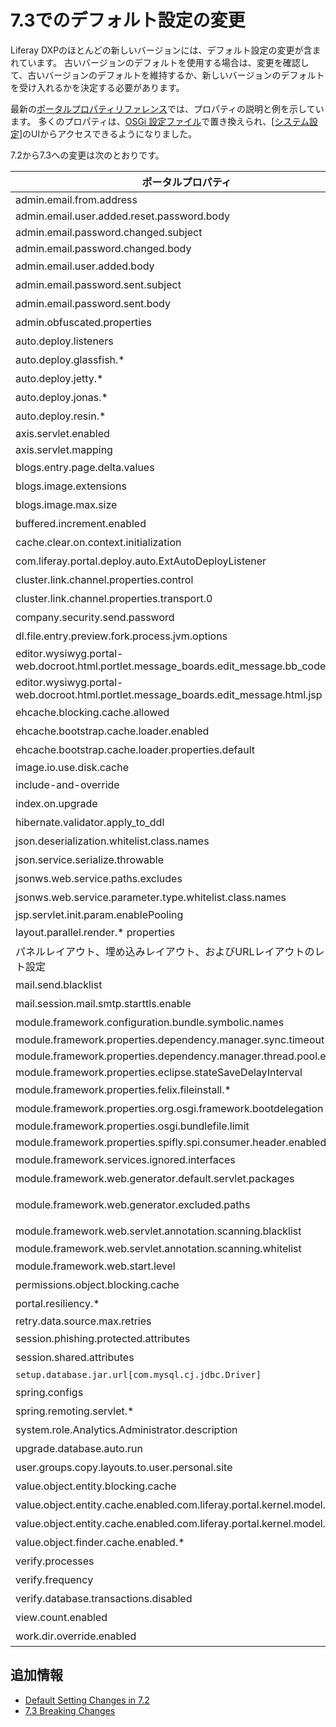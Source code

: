 # 7.3でのデフォルト設定の変更

Liferay DXPのほとんどの新しいバージョンには、デフォルト設定の変更が含まれています。 古いバージョンのデフォルトを使用する場合は、変更を確認して、古いバージョンのデフォルトを維持するか、新しいバージョンのデフォルトを受け入れるかを決定する必要があります。

最新の[ポータルプロパティリファレンス](https://docs.liferay.com/dxp/portal/7.3-latest/propertiesdoc/portal.properties.html)では、プロパティの説明と例を示しています。 多くのプロパティは、[OSGi 設定ファイル](../../../system-administration/system-settings/using-configuration-files.md)で置き換えられ、[[システム設定]](../../../system-administration/system-settings/system-settings.md)のUIからアクセスできるようになりました。

7.2から7.3への変更は次のとおりです。

| **ポータルプロパティ**                                                                                   | **7.2のデフォルト**                                                                                                                                  | **7.3のデフォルト**                                                                                                                                                                       |
| ----------------------------------------------------------------------------------------------- | ---------------------------------------------------------------------------------------------------------------------------------------------- | ----------------------------------------------------------------------------------------------------------------------------------------------------------------------------------- |
| admin.email.from.address                                                                        | <test@liferay.com>                                                                                                                             | <test@domain.invalid>                                                                                                                                                               |
| admin.email.user.added.reset.password.body                                                      | *NA*                                                                                                                                           | com/liferay/portlet/admin/dependencies/email\_user\_added\_reset\_password\_body.tmpl                                                                                     |
| admin.email.password.changed.subject                                                            | *NA*                                                                                                                                           | com/liferay/portlet/admin/dependencies/email\_password\_changed\_subject.tmpl                                                                                                 |
| admin.email.password.changed.body                                                               | *NA*                                                                                                                                           | com/liferay/portlet/admin/dependencies/email\_password\_changed\_body.tmpl                                                                                                    |
| admin.email.user.added.body                                                                     | 7.2のフォローアップリリースで削除                                                                                                                             | 削除                                                                                                                                                                                  |
| admin.email.password.sent.subject                                                               | com/liferay/portlet/admin/dependencies/email\_password\_sent\_subject.tmpl                                                               | 削除                                                                                                                                                                                  |
| admin.email.password.sent.body                                                                  | com/liferay/portlet/admin/dependencies/email\_password\_sent\_body.tmpl                                                                  | 削除                                                                                                                                                                                  |
| admin.obfuscated.properties                                                                     | [こちら](https://docs.liferay.com/dxp/portal/7.2-latest/propertiesdoc/portal.properties.html#Admin%20Portlet)を参照                                  | captcha.engine.recaptcha.key.privateを削除                                                                                                                                             |
| auto.deploy.listeners                                                                           | [こちら](https://docs.liferay.com/dxp/portal/7.2-latest/propertiesdoc/portal.properties.html#Auto%20Deploy)を参照                                    | com.liferay.portal.deploy.auto.ExtAutoDeployListenerを削除                                                                                                                             |
| auto.deploy.glassfish.\*                                                                      | [こちら](vhttps://docs.liferay.com/dxp/portal/7.2-latest/propertiesdoc/portal.properties.html#Auto%20Deploy)を参照                                   | 削除                                                                                                                                                                                  |
| auto.deploy.jetty.\*                                                                          | [こちら](https://docs.liferay.com/dxp/portal/7.2-latest/propertiesdoc/portal.properties.html#Auto%20Deploy)を参照                                    | 削除                                                                                                                                                                                  |
| auto.deploy.jonas.\*                                                                          | [こちら](https://docs.liferay.com/dxp/portal/7.2-latest/propertiesdoc/portal.properties.html#Auto%20Deploy)を参照                                    | 削除                                                                                                                                                                                  |
| auto.deploy.resin.\*                                                                          | [こちら](https://docs.liferay.com/dxp/portal/7.2-latest/propertiesdoc/portal.properties.html#Auto%20Deploy)を参照                                    | 削除                                                                                                                                                                                  |
| axis.servlet.enabled                                                                            | *NA*                                                                                                                                           | false                                                                                                                                                                               |
| axis.servlet.mapping                                                                            | *NA*                                                                                                                                           | /api/axis/\*                                                                                                                                                                      |
| blogs.entry.page.delta.values                                                                   | [こちら](https://docs.liferay.com/dxp/portal/7.2-latest/propertiesdoc/portal.properties.html#Blogs%20Service)を参照                                  | [Blogs Service](https://docs.liferay.com/dxp/portal/7.3-latest/propertiesdoc/portal.properties.html#Blogs%20Service)で値を参照。                                                          |
| blogs.image.extensions                                                                          | .gif、.jpeg、.jpg、.png                                                                                                                           | 削除                                                                                                                                                                                  |
| blogs.image.max.size                                                                            | 5242880                                                                                                                                        | 削除                                                                                                                                                                                  |
| buffered.increment.enabled                                                                      | true                                                                                                                                           | 削除。 [破壊的変更](../../../liferay-internals/reference/7-3-breaking-changes.html)を参照。                                                                                                     |
| cache.clear.on.context.initialization                                                           | true                                                                                                                                           | 削除                                                                                                                                                                                  |
| com.liferay.portal.deploy.auto.ExtAutoDeployListener                                            | [こちら](https://docs.liferay.com/dxp/portal/7.2-latest/propertiesdoc/portal.properties.html#Auto%20Deploy)を参照                                    | 削除                                                                                                                                                                                  |
| cluster.link.channel.properties.control                                                         | [こちら](https://docs.liferay.com/dxp/portal/7.2-latest/propertiesdoc/portal.properties.html#Cluster%20Link)を参照                                   | jgroups/udp\_control.xml                                                                                                                                                          |
| cluster.link.channel.properties.transport.0                                                     | [こちら](https://docs.liferay.com/dxp/portal/7.2-latest/propertiesdoc/portal.properties.html#Cluster%20Link)を参照                                   | jgroups/udp\_transport.xml                                                                                                                                                        |
| company.security.send.password                                                                  | false                                                                                                                                          | 削除                                                                                                                                                                                  |
| dl.file.entry.preview.fork.process.jvm.options                                                  | *NA*                                                                                                                                           | *空白*。 [Document Library Service](https://docs.liferay.com/dxp/portal/7.3-latest/propertiesdoc/portal.properties.html#Document%20Library%20Service)を参照。                              |
| editor.wysiwyg.portal-web.docroot.html.portlet.message\_boards.edit\_message.bb\_code.jsp | alloyeditor\_bbcode                                                                                                                          | 削除                                                                                                                                                                                  |
| editor.wysiwyg.portal-web.docroot.html.portlet.message\_boards.edit\_message.html.jsp       | alloyeditor                                                                                                                                    | 削除                                                                                                                                                                                  |
| ehcache.blocking.cache.allowed                                                                  | false                                                                                                                                          | 削除。 [破壊的変更](https://learn.liferay.com/dxp/7.x/en/liferay-internals/reference/7-3-breaking-changes.html#remove-support-for-blocking-cache)を参照。                                       |
| ehcache.bootstrap.cache.loader.enabled                                                          | false                                                                                                                                          | 削除。 [破壊的変更](https://learn.liferay.com/dxp/7.x/en/liferay-internals/reference/7-3-breaking-changes.html#remove-support-for-blocking-cache)を参照。                                       |
| ehcache.bootstrap.cache.loader.properties.default                                               | *空白*                                                                                                                                           | 削除。 [破壊的変更](https://learn.liferay.com/dxp/7.x/en/liferay-internals/reference/7-3-breaking-changes.html#remove-support-for-blocking-cache)を参照。                                       |
| image.io.use.disk.cache                                                                         | true                                                                                                                                           | false                                                                                                                                                                               |
| include-and-override                                                                            | [こちら](https://docs.liferay.com/dxp/portal/7.2-latest/propertiesdoc/portal.properties.html#Properties%20Override)を参照                            | portal-companyID.propertiesのオーバーライドを削除                                                                                                                                              |
| index.on.upgrade                                                                                | false                                                                                                                                          | 削除                                                                                                                                                                                  |
| hibernate.validator.apply\_to\_ddl                                                          | *NA*                                                                                                                                           | false. [Hibernate](https://docs.liferay.com/dxp/portal/7.3-latest/propertiesdoc/portal.properties.html#Hibernate)を参照。                                                               |
| json.deserialization.whitelist.class.names                                                      | [セクション](https://docs.liferay.com/dxp/portal/7.2-latest/propertiesdoc/portal.properties.html#JSON)を参照                                           | [値](https://docs.liferay.com/dxp/portal/7.3-latest/propertiesdoc/portal.properties.html#JSON)を追加。                                                                                   |
| json.service.serialize.throwable                                                                | *NA*                                                                                                                                           | 新規作成。 [JSON](https://docs.liferay.com/dxp/portal/7.3-latest/propertiesdoc/portal.properties.html#JSON)を参照。                                                                          |
| jsonws.web.service.paths.excludes                                                               | *空白*                                                                                                                                           | /user/update-password                                                                                                                                                               |
| jsonws.web.service.parameter.type.whitelist.class.names                                         | *NA*                                                                                                                                           | 新規作成。 [JSON Web Service](https://docs.liferay.com/dxp/portal/7.3-latest/propertiesdoc/portal.properties.html#JSON%20Web%20Service)を参照。                                              |
| jsp.servlet.init.param.enablePooling                                                            | *NA*                                                                                                                                           | false                                                                                                                                                                               |
| layout.parallel.render.\* properties                                                          | [こちら](https://docs.liferay.com/dxp/portal/7.2-latest/propertiesdoc/portal.properties.html#Layouts)を参照                                          | 削除。 [破壊的変更](https://learn.liferay.com/dxp/7.x/en/liferay-internals/reference/7-3-breaking-changes.html#server-side-parallel-rendering-is-no-longer-supported)を参照。                   |
| パネルレイアウト、埋め込みレイアウト、およびURLレイアウトのレイアウト設定                                                          | [プロパティ](https://docs.liferay.com/dxp/portal/7.2-latest/propertiesdoc/portal.properties.html#Layouts)を参照。                                       | 削除                                                                                                                                                                                  |
| mail.send.blacklist                                                                             | *NA*                                                                                                                                           | 新規作成。 [Mail](https://docs.liferay.com/dxp/portal/7.3-latest/propertiesdoc/portal.properties.html#Mail)を参照。                                                                          |
| mail.session.mail.smtp.starttls.enable                                                          | *NA*                                                                                                                                           | true. [Mail](https://docs.liferay.com/dxp/portal/7.3-latest/propertiesdoc/portal.properties.html#Mail)を参照。                                                                          |
| module.framework.configuration.bundle.symbolic.names                                            | *NA*                                                                                                                                           | 新規作成。 [こちら](https://docs.liferay.com/dxp/portal/7.3-latest/propertiesdoc/portal.properties.html#Module%20Framework)を参照                                                              |
| module.framework.properties.dependency.manager.sync.timeout                                     | *NA*                                                                                                                                           | 60                                                                                                                                                                                  |
| module.framework.properties.dependency.manager.thread.pool.enabled                              | *NA*                                                                                                                                           | true                                                                                                                                                                                |
| module.framework.properties.eclipse.stateSaveDelayInterval                                      | *NA*                                                                                                                                           | 60000                                                                                                                                                                               |
| module.framework.properties.felix.fileinstall.\*                                              | [こちら](https://docs.liferay.com/dxp/portal/7.2-latest/propertiesdoc/portal.properties.html#Module%20Framework)を参照                               | module.framework.properties.file.install.\*に名前変更                                                                                                                                  |
| module.framework.properties.org.osgi.framework.bootdelegation                                   | [こちら](https://docs.liferay.com/dxp/portal/7.2-latest/propertiesdoc/portal.properties.html#Module%20Framework)を参照                               | com.sun.imageio.plugins.*を追加、javax.validation and javax.validation.*を削除                                                                                                           |
| module.framework.properties.osgi.bundlefile.limit                                               | *NA*                                                                                                                                           | 100000                                                                                                                                                                              |
| module.framework.properties.spifly.spi.consumer.header.enabled                                  | *NA*                                                                                                                                           | false                                                                                                                                                                               |
| module.framework.services.ignored.interfaces                                                    | [こちら](https://docs.liferay.com/dxp/portal/7.2-latest/propertiesdoc/portal.properties.html#Module%20Framework)を参照                               | com.liferay.trash.kernel.service.\*を追加                                                                                                                                            |
| module.framework.web.generator.default.servlet.packages                                         | [こちら](https://docs.liferay.com/dxp/portal/7.2-latest/propertiesdoc/portal.properties.html#Module%20Framework%20Web%20Application%20Bundles)を参照 | org.eclipse.jetty.websocket.serverとorg.glassfish.tyrus.servletを削除                                                                                                                   |
| module.framework.web.generator.excluded.paths                                                   | [こちら](https://docs.liferay.com/dxp/portal/7.2-latest/propertiesdoc/portal.properties.html#Module%20Framework%20Web%20Application%20Bundles)を参照 | WEB-INF/lib/jackson-databind.jarおよびWEB-INF/lib/portletmvc4spring-framework.jarを追加、WEB-INF/lib/spring-webmvc-portlet.jarを削除                                                          |
| module.framework.web.servlet.annotation.scanning.blacklist                                      | *NA*                                                                                                                                           | [Module Framework Web Application Bundles](https://docs.liferay.com/dxp/portal/7.3-latest/propertiesdoc/portal.properties.html#Module%20Framework%20Web%20Application%20Bundles)を参照 |
| module.framework.web.servlet.annotation.scanning.whitelist                                      | *NA*                                                                                                                                           | com/liferay/faces/                                                                                                                                                                  |
| module.framework.web.start.level                                                                | *NA*                                                                                                                                           | 15\. [Module Framework](https://docs.liferay.com/dxp/portal/7.2-latest/propertiesdoc/portal.properties.html#Module%20Framework)を参照。                                                |
| permissions.object.blocking.cache                                                               | false                                                                                                                                          | 削除。 [破壊的変更](https://learn.liferay.com/dxp/7.x/en/liferay-internals/reference/7-3-breaking-changes.html#remove-support-for-blocking-cache)を参照。                                       |
| portal.resiliency.\*                                                                          | [こちら](https://docs.liferay.com/dxp/portal/7.2-latest/propertiesdoc/portal.properties.html#Portal%20Resiliency)を参照                              | 削除                                                                                                                                                                                  |
| retry.data.source.max.retries                                                                   | 100                                                                                                                                            | 0                                                                                                                                                                                   |
| session.phishing.protected.attributes                                                           | [こちら](https://docs.liferay.com/dxp/portal/7.2-latest/propertiesdoc/portal.properties.html#Session)を参照                                          | SETUP\_WIZARD\_PASSWORD\_UPDATEDを追加                                                                                                                                           |
| session.shared.attributes                                                                       | [こちら](https://docs.liferay.com/dxp/portal/7.2-latest/propertiesdoc/portal.properties.html#Session)を参照                                          | org.apache.struts.action.LOCALEを削除                                                                                                                                                  |
| `setup.database.jar.url[com.mysql.cj.jdbc.Driver]`                                              | http\*                                                                                                                                       | https\*                                                                                                                                                                           |
| spring.configs                                                                                  | [こちら](https://docs.liferay.com/dxp/portal/7.2-latest/propertiesdoc/portal.properties.html#Spring)を参照                                           | META-INF/fabric-spring.xmlとMETA-INF/asset-spring.xmlを削除                                                                                                                             |
| spring.remoting.servlet.\*                                                                    | 7.2のフォローアップリリースで削除                                                                                                                             | 削除                                                                                                                                                                                  |
| system.role.Analytics.Administrator.description                                                 | *NA*                                                                                                                                           | [Groups and Roles](https://docs.liferay.com/dxp/portal/7.3-latest/propertiesdoc/portal.properties.html#Groups%20and%20Roles)を参照                                                     |
| upgrade.database.auto.run                                                                       | *NA*                                                                                                                                           | false. [破壊的変更](https://learn.liferay.com/dxp/7.x/en/liferay-internals/reference/7-3-breaking-changes.html#replaced-osgi-configuration-property-autoupgrade)を参照。                     |
| user.groups.copy.layouts.to.user.personal.site                                                  | false                                                                                                                                          | [破壊的変更](https://learn.liferay.com/dxp/7.x/en/liferay-internals/reference/7-3-breaking-changes.html#removed-portal-property-user-groups-copy-layouts-to-user-personal-site)を削除。      |
| value.object.entity.blocking.cache                                                              | true                                                                                                                                           | 削除。 [破壊的変更](https://learn.liferay.com/dxp/7.x/en/liferay-internals/reference/7-3-breaking-changes.html#remove-support-for-blocking-cache)を参照。                                       |
| value.object.entity.cache.enabled.com.liferay.portal.kernel.model.Layout                        | true                                                                                                                                           | 削除。 [破壊的変更](https://learn.liferay.com/dxp/7.x/en/liferay-internals/reference/7-3-breaking-changes.html#remove-support-for-setting-cache-properties-for-each-entity-model)を参照。       |
| value.object.entity.cache.enabled.com.liferay.portal.kernel.model.User                          | true                                                                                                                                           | 削除。 [破壊的変更](https://learn.liferay.com/dxp/7.x/en/liferay-internals/reference/7-3-breaking-changes.html#remove-support-for-setting-cache-properties-for-each-entity-model)を参照。       |
| value.object.finder.cache.enabled.\*                                                          | [こちら](https://docs.liferay.com/dxp/portal/7.2-latest/propertiesdoc/portal.properties.html#Value%20Object)を参照                                   | 削除。 [破壊的変更](https://learn.liferay.com/dxp/7.x/en/liferay-internals/reference/7-3-breaking-changes.html#remove-support-for-setting-cache-properties-for-each-entity-model)を参照。       |
| verify.processes                                                                                | [こちら](https://docs.liferay.com/dxp/portal/7.2-latest/propertiesdoc/portal.properties.html#Verify)を参照                                           | 削除                                                                                                                                                                                  |
| verify.frequency                                                                                | [こちら](https://docs.liferay.com/dxp/portal/7.2-latest/propertiesdoc/portal.properties.html#Verify)を参照                                           | 削除                                                                                                                                                                                  |
| verify.database.transactions.disabled                                                           | [こちら](https://docs.liferay.com/dxp/portal/7.2-latest/propertiesdoc/portal.properties.html#Verify)を参照                                           | 削除                                                                                                                                                                                  |
| view.count.enabled                                                                              | *NA*                                                                                                                                           | true. [破壊的変更](https://learn.liferay.com/dxp/7.x/en/liferay-internals/reference/7-3-breaking-changes.html)を参照。                                                                       |
| work.dir.override.enabled                                                                       | *NA*                                                                                                                                           | false. [Work Directory](https://docs.liferay.com/dxp/portal/7.3-latest/propertiesdoc/portal.properties.html#Work%20Directory)を参照。                                                   |

## 追加情報

  - [Default Setting Changes in 7.2](default-setting-changes-in-7-2.md)
  - [7.3 Breaking Changes](../../../liferay-internals/reference/7-3-breaking-changes.md)
